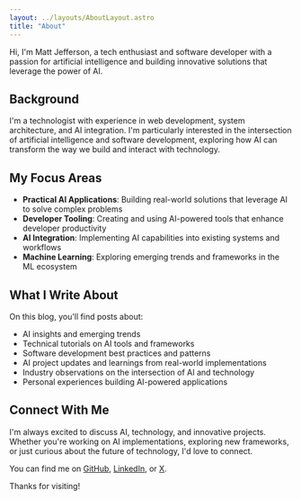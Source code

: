 ```yaml
---
layout: ../layouts/AboutLayout.astro
title: "About"
---
```


Hi, I'm Matt Jefferson, a tech enthusiast and software developer with a passion for artificial intelligence and building innovative solutions that leverage the power of AI.

## Background

I'm a technologist with experience in web development, system architecture, and AI integration. I'm particularly interested in the intersection of artificial intelligence and software development, exploring how AI can transform the way we build and interact with technology.

## My Focus Areas

- **Practical AI Applications**: Building real-world solutions that leverage AI to solve complex problems
- **Developer Tooling**: Creating and using AI-powered tools that enhance developer productivity
- **AI Integration**: Implementing AI capabilities into existing systems and workflows
- **Machine Learning**: Exploring emerging trends and frameworks in the ML ecosystem

## What I Write About

On this blog, you'll find posts about:

- AI insights and emerging trends
- Technical tutorials on AI tools and frameworks
- Software development best practices and patterns
- AI project updates and learnings from real-world implementations
- Industry observations on the intersection of AI and technology
- Personal experiences building AI-powered applications

## Connect With Me

I'm always excited to discuss AI, technology, and innovative projects. Whether you're working on AI implementations, exploring new frameworks, or just curious about the future of technology, I'd love to connect.

You can find me on [GitHub](https://github.com/mattjefferson), [LinkedIn](https://www.linkedin.com/in/mattjefferson/), or [X](https://x.com/mjefferson).

Thanks for visiting!
